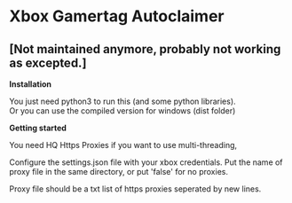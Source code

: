 <h1>Xbox Gamertag Autoclaimer </h1>
<h2>[Not maintained anymore, probably not working as excepted.]</h2>
<b>Installation</b>

You just need python3 to run this (and some python libraries).
<br>Or you can use the compiled version for windows (dist folder)

<b>Getting started</b>

You need HQ Https Proxies if you want to use multi-threading,

Configure the settings.json file with your xbox credentials.
Put the name of proxy file in the same directory, or put 'false' for no proxies.

Proxy file should be a txt list of https proxies seperated by new lines.


